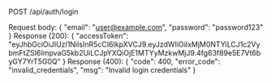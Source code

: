 POST /api/auth/login

Request body:
{
    "email": "user@example.com",
    "password": "password123"
}
Response (200):
{
    "accessToken": "eyJhbGciOiJIUzI1NiIsInR5cCI6IkpXVCJ9.eyJzdWIiOiIxMjM0NTYiLCJ1c2VybmFtZSI6ImpvaG5kb2UiLCJpYXQiOjE1MTYyMzkwMjJ9.4fg63f89e5E7Vt6byGY7YrT5G0Q"
}
Response (400):
{
    "code": 400,
    "error_code": "invalid_credentials",
    "msg": "Invalid login credentials"
}

